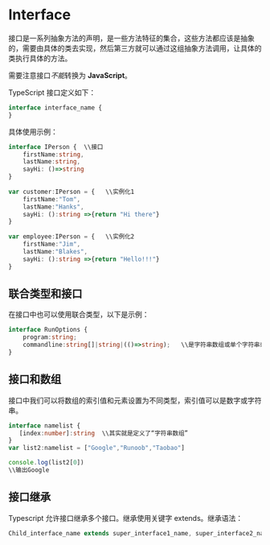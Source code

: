 # Interface

接口是一系列抽象方法的声明，是一些方法特征的集合，这些方法都应该是抽象的，需要由具体的类去实现，然后第三方就可以通过这组抽象方法调用，让具体的类执行具体的方法。

需要注意接口*不能*转换为 **JavaScript**。

TypeScript 接口定义如下：

```typescript
interface interface_name { 
}
```

具体使用示例：
```typescript
interface IPerson {  \\接口
    firstName:string, 
    lastName:string, 
    sayHi: ()=>string 
} 
 
var customer:IPerson = {   \\实例化1
    firstName:"Tom",
    lastName:"Hanks", 
    sayHi: ():string =>{return "Hi there"} 
} 
 
var employee:IPerson = {   \\实例化2
    firstName:"Jim",
    lastName:"Blakes", 
    sayHi: ():string =>{return "Hello!!!"} 
} 
```

## 联合类型和接口

在接口中也可以使用联合类型，以下是示例：

```typescript
interface RunOptions { 
    program:string; 
    commandline:string[]|string|(()=>string);   \\是字符串数组或单个字符串或返回字符串的函数
} 
```

## 接口和数组

接口中我们可以将数组的索引值和元素设置为不同类型，索引值可以是数字或字符串。

```typescript
interface namelist { 
   [index:number]:string  \\其实就是定义了“字符串数组”
}
var list2:namelist = ["Google","Runoob","Taobao"]

console.log(list2[0])
\\输出Google
```

## 接口继承

Typescript 允许接口继承多个接口。继承使用关键字 extends。继承语法：

```typescript
Child_interface_name extends super_interface1_name, super_interface2_name,…,super_interfaceN_name
```
